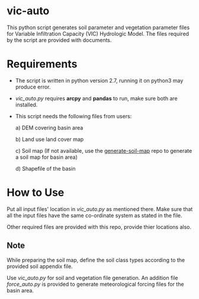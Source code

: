# vic-auto

This python script generates soil parameter and vegetation parameter files for Variable Infiltration Capacity (VIC) Hydrologic Model. The files required by the script are provided with documents. 

# Requirements

* The script  is written in python version 2.7, running it on python3 may produce error.

* *vic_auto.py* requires **arcpy** and **pandas** to run, make sure both are installed.

* This script needs the following files from users:

	a) DEM covering basin area
	
	b) Land use land cover map
	
	c) Soil map (If not available, use the [generate-soil-map](https://github.com/lokendrarathore/generate-soil-map) repo to generate a soil map for basin area)
	
	d) Shapefile of the basin

# How to Use

Put all input files' location in *vic_auto.py* as mentioned there. Make sure that all the input files have the same co-ordinate system as stated in the file.

Other required files are provided with this repo, provide thier locations also.

## Note

While preparing the soil map, define the soil class types according to the provided soil appendix file.

Use *vic_auto.py* for soil and vegetation file generation. An addition file *force_auto.py* is provided to generate meteorological forcing files for the basin area.
